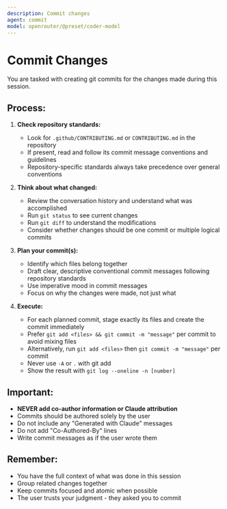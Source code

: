 ```yaml
---
description: Commit changes
agent: commit
model: openrouter/@preset/coder-model
---
```


# Commit Changes

You are tasked with creating git commits for the changes made during this session.

## Process:

1. **Check repository standards:**
   - Look for `.github/CONTRIBUTING.md` or `CONTRIBUTING.md` in the repository
   - If present, read and follow its commit message conventions and guidelines
   - Repository-specific standards always take precedence over general conventions

2. **Think about what changed:**
   - Review the conversation history and understand what was accomplished
   - Run `git status` to see current changes
   - Run `git diff` to understand the modifications
   - Consider whether changes should be one commit or multiple logical commits

3. **Plan your commit(s):**
   - Identify which files belong together
   - Draft clear, descriptive conventional commit messages following repository standards
   - Use imperative mood in commit messages
   - Focus on why the changes were made, not just what

4. **Execute:**
   - For each planned commit, stage exactly its files and create the commit immediately
   - Prefer `git add <files> && git commit -m "message"` per commit to avoid mixing files
   - Alternatively, run `git add <files>` then `git commit -m "message"` per commit
   - Never use `-A` or `.` with git add
   - Show the result with `git log --oneline -n [number]`

## Important:
- **NEVER add co-author information or Claude attribution**
- Commits should be authored solely by the user
- Do not include any "Generated with Claude" messages
- Do not add "Co-Authored-By" lines
- Write commit messages as if the user wrote them

## Remember:
- You have the full context of what was done in this session
- Group related changes together
- Keep commits focused and atomic when possible
- The user trusts your judgment - they asked you to commit